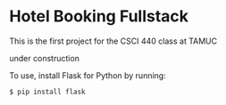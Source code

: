 # Hotel Booking Fullstack
 This is the first project for the CSCI 440 class at TAMUC

 under construction

 To use, install Flask for Python by running:
 ```
 $ pip install flask
 ```
